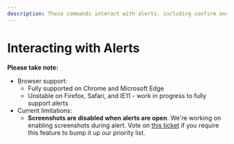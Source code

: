 ```yaml
---
description: These commands interact with alerts, including confirm and prompt dialogs.
---
```


# Interacting with Alerts

**Please take note:**

* Browser support:
  * Fully supported on Chrome and Microsoft Edge
  * Unstable on Firefox, Safari, and IE11 - work in progress to fully support alerts
* Current limitations:
  * **Screenshots are disabled when alerts are open**. We're working on enabling screenshots during alert. Vote on [this ticket](https://trello.com/c/AdVKnK0x) if you require this feature to bump it up our priority list.
